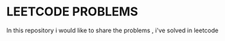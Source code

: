 # LEETCODE PROBLEMS
In this repository i would like to share the problems , i've solved in leetcode
